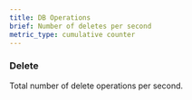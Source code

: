 ```yaml
---
title: DB Operations
brief: Number of deletes per second
metric_type: cumulative counter
---
```


### Delete

Total number of delete operations per second.
